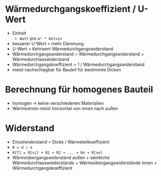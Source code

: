 Wärmedurchgangskoeffizient / U-Wert
====


- Einheit
    - ``Watt`` pro ``m² * Kelvin``
- besserer U-Wert = mehr Dämmung
- U-Wert = Kehrwert Wärmedurchgangswiderstand
- Wärmedurchgangswiderstand = Wärmedurchgangswiderstand + Wärmedurchlasswiderstand
- Wärmedurchgangskoeffizient = 1 / Wärmedurchgangswiderstand
- meist nachschlagbar für Bauteil für bestimmte Dicken


Berechnung für homogenes Bauteil
====

- homogen -> keine verschiedenen Materialien
- Wärmestrom meist horizontal von innen nach außen


Widerstand
====

- Einzelwiderstand = Dicke / Wärmeleitkoeffizient
- ``R = d / λ ``
- ``R[T] = R[si] + R1 + R2 + ... + Rn + R[se]``
- Wärmeübergangswiderstand außen + sämtliche Wärmedurchlasswiederstände + Wärmeübergangswiderstände innen = Wärmedurchgangskoeffizient
